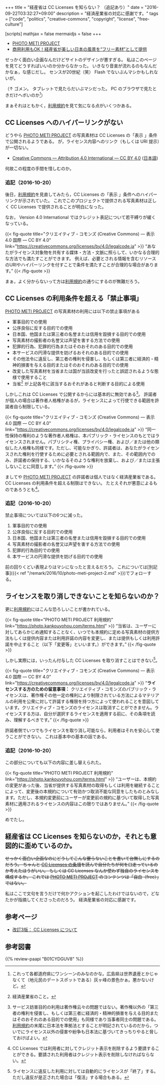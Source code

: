 +++
title = "経産省は CC Licenses を知らない？ （追記あり）"
date = "2016-09-22T03:32:27+09:00"
description = "経済産業省の対応に感謝です。"
tags = ["code", "politics", "creative-commons", "copyright", "license", "free-culture"]

[scripts]
  mathjax = false
  mermaidjs = false
+++

- [PHOTO METI PROJECT]
- [商用利用もOK！経産省が美しい日本の風景を“フリー素材”として提供](http://irorio.jp/endomayu/20160920/352586/)

せっかく面白い企画なんだけどサイトのデザインが悪すぎる。
私はこのページを見てどうすればいいのか分からなかった。
いきなり音楽が流れるのもなんだかなぁ，な感じだし。
センスが20世紀（笑） Flash でないぶんマシかもしれないが。

（↑ ゴメン。
タブレットで見たらだいぶマシだった。
PC のブラウザで見たときだけヘボいのか[^h]）

[^h]: これって各都道府県にワンシーンのみなのかな。広島県は世界遺産とかじゃなくて（地元民のデートスポットである）灰ヶ峰の景色かぁ。悪かないけど。

まぁそれはともかく，[利用規約]を見て気になる点がいくつかある。

## CC Licenses へのハイパーリンクがない

どうやら [PHOTO METI PROJECT] の写真素材は CC Licenses の「表示 <i class="fab fa-creative-commons-by"></i>」条件で公開されるようである。
が，ライセンス内容へのリンク（もしくは URI 提示）が一切ない。

- [Creative Commons — Attribution 4.0 International — CC BY 4.0](https://creativecommons.org/licenses/by/4.0/) ([日本語](https://creativecommons.org/licenses/by/4.0/deed.ja "Creative Commons — 表示 4.0 国際 — CC BY 4.0"))

何故この程度の手間を惜しむのか。

### 追記（2016-10-20）

後日，[利用規約]を見直してみたら，CC Licenses の「表示 <i class="fab fa-creative-commons-by"></i>」条件へのハイパーリンクが示されていた。
これでこのプロジェクトで提供される写真素材は正しく CC Licenses で提供されることが明白になった。

なお， Version 4.0 International ではクレジット表記について若干縛りが緩くなっている。

{{< fig-quote title="クリエイティブ・コモンズ (Creative Commons) — 表示 4.0 国際 — CC BY 4.0" link="https://creativecommons.org/licenses/by/4.0/legalcode.ja" >}}
<q>あなたがライセンス対象物を共有する媒体・方法・文脈に照らして、いかなる合理的な方法でも満たすことができます。
例えば、必要とされる情報を含むリソースのURIやハイパーリンクを付すことで条件を満たすことが合理的な場合があります。</q>
{{< /fig-quote >}}

まぁ，よく分からないって方は[利用規約]の通りにするのが無難だろう。

## CC Licenses の利用条件を超える「禁止事項」

[PHOTO METI PROJECT] の写真素材の利用には以下の禁止事項がある

- 軍事目的での使用
- 公序良俗に反する目的での使用
- 日本国、他国または第三者の名誉または信用を毀損する目的での使用
- 写真素材の撮影者の名誉又は声望を害する方法での使用
- 犯罪的行為、犯罪的行為またはそのおそれのある目的での使用
- 本サービスの円滑な提供を妨げるおそれのある目的での使用
- その他法令に違反し、第三者の権利を侵害し、もしくは第三者に経済的・精神的損害を与える目的またはそのおそれのある目的での使用
- 改変した写真素材を当省または国が当該改変を行ったと誤認されるような態様で使用すること
- 当省[^0] が上記各号に該当するおそれがあると判断する目的による使用

[^0]: 経済産業省のこと。

しかしこれは CC Licenses で公開するからには基本的に無効である[^a]。
許諾者が個人の場合は著作者人格権があるが，ライセンスによって行使できる範囲を許諾者自ら制限している。

[^a]: サービス妨害目的の利用は著作権云々の問題ではない。著作権以外の「第三者の権利を侵害し、もしくは第三者に経済的・精神的損害を与える目的またはそのおそれのある目的での使用」も同様であり当事者同士の問題である。[利用規約]の末尾に日本法を準拠法とすることが明記されているのだから，ついでにライセンス以外の侵害や紛争も日本法に基づいてきっちりやると脅しておけばよい。

{{< fig-quote title="クリエイティブ・コモンズ (Creative Commons) — 表示 4.0 国際 — CC BY 4.0" link="https://creativecommons.org/licenses/by/4.0/legalcode.ja" >}}
<q>同一性保持の権利のような著作者人格権は、本パブリック・ライセンスのもとではライセンスされません。パブリシティ権、プライバシー権、および／または他の類似した人格権も同様です。ただし、可能なかぎり、許諾者は、あなたがライセンスされた権利を行使するために必要とされる範囲内で、また、その範囲内でのみ、許諾者の保持する、いかなるそのような権利を放棄し、および／または主張しないことに同意します。</q>
{{< /fig-quote >}}

ましてや [PHOTO METI PROJECT] の許諾者は個人ではなく経済産業省である。
CC Licenses の利用条件を超える制限はできない。
たとえそれが悪意によるものであろうとも[^b]。

[^b]: CC Licenses では利用者に対してクレジット表示を削除するよう要請することができる。要請された利用者はクレジット表示を削除しなければならない。

### 追記（2016-10-20）

禁止事項については以下の6つに減った。

1. 軍事目的での使用
2. 公序良俗に反する目的での使用
3. 日本国、他国または第三者の名誉または信用を毀損する目的での使用
4. 写真素材の撮影者の名誉又は声望を害する方法での使用
5. 犯罪的行為目的での使用
6. 本サービスの円滑な提供を妨げる目的での使用

前の回りくどい表現よりはマシになったと言えるだろう。
これについては[別記事]({{< ref "/remark/2016/10/photo-meti-project-2.md" >}})でフォローする。

## ライセンスを取り消しできないことを知らないのか？

更に[利用規約]にはこんな恐ろしいことが書かれている。

{{< fig-quote title="PHOTO METI PROJECT 利用規約" link="https://photo.kankouyohou.com/terms.html" >}}
<q>当省は、ユーザーに対してあらかじめ通知することなく、いつでも本規約に定める写真素材の提供方法もしくは提供内容または利用許諾の内容を変更し、または提供もしくは利用許諾を中止すること（以下「変更等」といいます。）ができます。</q>
{{< /fig-quote >}}

しかし実際には，いったん付与した CC Licenses を取り消すことはできない[^c]。

[^c]: ライセンスに違反した利用に対しては自動的にライセンスが「終了」する。ただし違反が是正された場合は「復活」する場合もある。

{{< fig-quote title="クリエイティブ・コモンズ (Creative Commons) — 表示 4.0 国際 — CC BY 4.0" link="https://creativecommons.org/licenses/by/4.0/legalcode.ja" >}}
<q><strong>ライセンスする方のための留意事項：</strong> クリエイティブ・コモンズのパブリック・ライセンスは、著作権その他一定の権利により制限されている方法によるマテリアルの利用を公衆に対して許諾する権限を持つ方によって使われることを意図しています。クリエイティブ・コモンズのライセンスは取消すことができません。ライセンスする方は、自分が選択するライセンスを適用する前に、その条項を読み、理解するべきです。</q>
{{< /fig-quote >}}

許諾者側でいつでもライセンスを取り消し可能なら，利用者はそれを安心して使うことができない。
これは基本中の基本の話である。

### 追記（2016-10-20）

この部分についても以下の内容に差し替えられた。

{{< fig-quote title="PHOTO METI PROJECT 利用規約" link="https://photo.kankouyohou.com/terms.html" >}}
<q>ユーザーは、本規約の変更があった後、当省が提供する写真素材の取得もしくは利用を継続することによって、変更後の本規約について有効かつ取消不能な同意をしたものとみなします。ただし、本規約変更前にユーザーが変更前の規約に基づいて取得した写真素材に適用されるライセンスの内容はこの限りではありません。</q>
{{< /fig-quote >}}

めでたし。

## 経産省は CC Licenses を知らないのか，それとも意図的に歪めているのか。

~~せっかく面白い企画なのにどうしてこんな要らないことを書いて台無しにするのだろう。
ちゃんと [CC Licenses の条項](https://creativecommons.org/licenses/by/4.0/legalcode.ja)を読んで自分たちが何を口走っているのか考えたほうがいい。
もしくは CC Licenses なんか使わず独自のライセンスを構成するか。
これでは [PHOTO METI PROJECT] のコンテンツは「自由（free）」ではない。~~

私はここで文句を言うだけで何かアクションを起こしたわけではないので，どなたかが指摘してくださったのだろう。
経済産業省の対応に感謝です。

## 参考ページ

- [改訂3版： CC Licenses について](/cc-licenses/)

[PHOTO METI PROJECT]: https://photo.kankouyohou.com/
[利用規約]: https://photo.kankouyohou.com/terms.html "PHOTO METI PROJECT 利用規約"

## 参考図書

{{% review-paapi "B01CYDGUV8" %}} <!-- CODE VERSION 2.0 -->
